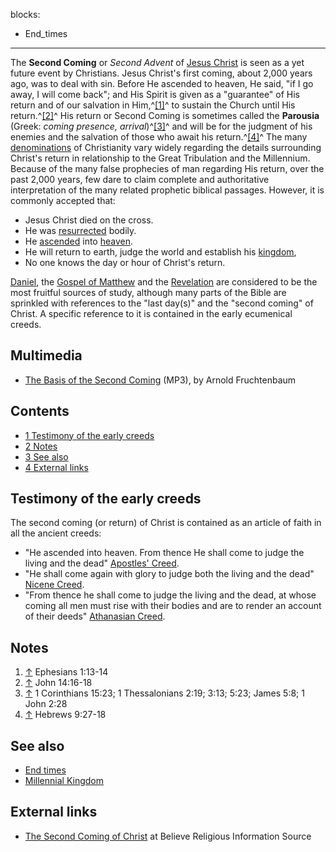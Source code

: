 blocks:
- End_times
---
The **Second Coming** or *Second Advent* of
[Jesus Christ](Jesus_Christ "Jesus Christ") is seen as a yet future
event by Christians. Jesus Christ's first coming, about 2,000 years
ago, was to deal with sin. Before He ascended to heaven, He said,
"if I go away, I will come back"; and His Spirit is given as a
"guarantee" of His return and of our salvation in
Him,^[[1]](#note-0)^ to sustain the Church until His
return.^[[2]](#note-1)^ His return or Second Coming is sometimes
called the **Parousia** (Greek:
*coming presence, arrival*)^[[3]](#note-2)^ and will be for the
judgment of his enemies and the salvation of those who await his
return.^[[4]](#note-3)^ The many
[denominations](Denominations "Denominations") of Christianity vary
widely regarding the details surrounding Christ's return in
relationship to the Great Tribulation and the Millennium. Because
of the many false prophecies of man regarding His return, over the
past 2,000 years, few dare to claim complete and authoritative
interpretation of the many related prophetic biblical passages.
However, it is commonly accepted that:

-   Jesus Christ died on the cross.
-   He was
    [resurrected](Resurrection_of_Jesus "Resurrection of Jesus")
    bodily.
-   He [ascended](Ascension_of_Christ "Ascension of Christ") into
    [heaven](Heaven "Heaven").
-   He will return to earth, judge the world and establish his
    [kingdom](Millennial_Kingdom "Millennial Kingdom"),
-   No one knows the day or hour of Christ's return.

[Daniel](Book_of_Daniel "Book of Daniel"), the
[Gospel of Matthew](Gospel_of_Matthew "Gospel of Matthew") and the
[Revelation](Book_of_Revelation "Book of Revelation") are
considered to be the most fruitful sources of study, although many
parts of the Bible are sprinkled with references to the "last
day(s)" and the "second coming" of Christ. A specific reference to
it is contained in the early ecumenical creeds.

## Multimedia

-   [The Basis of the Second Coming](http://www.logos.com/media/lecture/Fruchtenbaum.mp3)
    (MP3), by Arnold Fruchtenbaum

## Contents

-   [1 Testimony of the early creeds](#Testimony_of_the_early_creeds)
-   [2 Notes](#Notes)
-   [3 See also](#See_also)
-   [4 External links](#External_links)

## Testimony of the early creeds

The second coming (or return) of Christ is contained as an article
of faith in all the ancient creeds:

-   "He ascended into heaven. From thence He shall come to judge
    the living and the dead"
    [Apostles' Creed](Apostles'_Creed "Apostles' Creed").
-   "He shall come again with glory to judge both the living and
    the dead" [Nicene Creed](Nicene_Creed "Nicene Creed").
-   "From thence he shall come to judge the living and the dead, at
    whose coming all men must rise with their bodies and are to render
    an account of their deeds"
    [Athanasian Creed](Athanasian_Creed "Athanasian Creed").


## Notes

1.  [↑](#ref-0) Ephesians 1:13-14
2.  [↑](#ref-1) John 14:16-18
3.  [↑](#ref-2) 1 Corinthians 15:23; 1 Thessalonians 2:19; 3:13;
    5:23; James 5:8; 1 John 2:28
4.  [↑](#ref-3) Hebrews 9:27-18

## See also

-   [End times](End_times "End times")
-   [Millennial Kingdom](Millennial_Kingdom "Millennial Kingdom")

## External links

-   [The Second Coming of Christ](http://mb-soft.com/believe/text/secondco.htm)
    at Believe Religious Information Source



